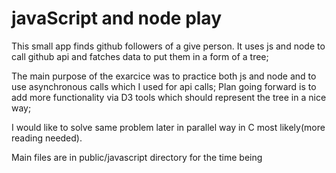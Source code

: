# javaScript and node play

This small app finds github followers of a give person.
It uses js and node to call github api and fatches data to put them in a form of a tree;

The main purpose of the exarcice was to practice both js and node and to use asynchronous calls which I used for api calls; 
Plan going forward is to add more functionality via D3 tools which should represent the tree in a nice way;

I would like to solve same problem later in parallel way in C most likely(more reading needed).

Main files are in public/javascript directory for the time being
